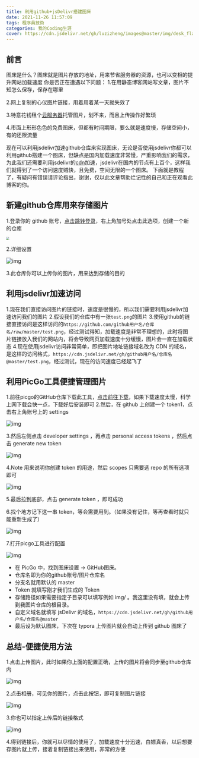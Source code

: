 ```yaml
---
title: 利用github+jsDelivr搭建图床
date: 2021-11-26 11:57:09
tags: 程序員技術
categories: 我的Coding生涯
cover: https://cdn.jsdelivr.net/gh/luzizheng/images@master/img/desk_flat.jpeg
---
```


## 前言

图床是什么？图床就是图片存放的地址，用来节省服务器的资源，也可以变相的提升网站加载速度 你是否正在遭遇以下问题： 
1.在用静态博客网站写文章，图片不知怎么保存，保存在哪里 

2.网上复制的心仪图片链接，用着用着某一天就失效了 

3.特意花钱租个[云服务器](https://cloud.tencent.com/product/cvm?from=10680)托管图片，划不来，而且上传操作好繁琐 

4.市面上形形色色的免费图床，但都有时间期限，要么就是速度慢，存储空间小，有的还限流量 



现在可以利用jsdelivr加速github仓库来实现图床，无论是否使用jsdelivr你都可以利用github搭建一个图床，但缺点是国内加载速度非常慢，严重影响我们的需求，为此我们还需要利用jsdelivr的[cdn](https://cloud.tencent.com/product/cdn?from=10680)加速，jsdelivr在国内的节点有上百个，这样我们就得到了一个访问速度贼快，且免费，空间无限的一个图床。 下面就是教程了，有疑问有错误请评论指出，谢谢，仅以此文章帮助烂记性的自己和正在观看此博客的你。

## 新建github仓库用来存储图片

1.登录你的 github 账号，[点击跳转登录](https://github.com/)，右上角加号处点击此选项，创建一个新的仓库



<img src="https://cdn.jsdelivr.net/gh/luzizheng/images@master/img/dd3d43b810fa006d148b835e8493ba33.jpeg" style="zoom:50%;" />

2.详细设置



![img](https://cdn.jsdelivr.net/gh/luzizheng/images@master/img/468826bf45623c300e6eecad9a936b67.png)



3.此仓库你可以上传你的图片，用来达到存储的目的

## 利用jsdelivr加速访问

1.现在我们直接访问图片的链接时，速度是很慢的，所以我们需要利用jsdelivr加速访问我们的图片 2.假设我们的仓库中有一张`test.png`的图片 3.使用github的链接直接访问是这样访问的`https://github.com/github用户名/仓库名/raw/master/test.png`，经过测试得知，加载速度是非常不理想的，此时将图片链接放入我们的网站内，将会导致网页加载速度十分缓慢，图片会一直在加载状态 4.现在使用jsdelivr访问非常简单，即把图片地址链接域名改为 CDN 的域名，是这样的访问格式，`https://cdn.jsdelivr.net/gh/github用户名/仓库名@master/test.png`，经过测试，现在的访问速度已经起飞了

## 利用PicGo工具便捷管理图片

1.前往picgo的GitHub仓库下载此工具，[点击前往下载](https://github.com/Molunerfinn/PicGo)，如果下载速度太慢，科学上网下载会快一点，下载好后安装即可 2.然后，在 github 上创建一个 token1，点击右上角账号上的 settings

![img](https://cdn.jsdelivr.net/gh/luzizheng/images@master/img/1c2528d2a8e6e9a58a51a91e2c5207dd.png)



3.然后左侧点击 developer settings ，再点击 personal access tokens ，然后点击 generate new token



![img](https://cdn.jsdelivr.net/gh/luzizheng/images@master/img/ff87b08f8c2f7a2b534880240adfef91.png)

4.Note 用来说明你创建 token 的用途，然后 scopes 只需要选 repo 的所有选项即可



![img](https://cdn.jsdelivr.net/gh/luzizheng/images@master/img/455006a56bbea4bd48e3a976cca31762.png)



5.最后拉到底部，点击 generate token ，即可成功 



6.找个地方记下这一串 token，等会需要用到。（如果没有记住，等再查看时就只能重新生成了）

![img](https://cdn.jsdelivr.net/gh/luzizheng/images@master/img/78b68fca4d052b832cb2d74e28680423.png)



7.打开picgo工具进行配置



![img](https://cdn.jsdelivr.net/gh/luzizheng/images@master/img/81e2217a93f056042a1ffa82b36fc945.jpeg)

- 在 PicGo 中，找到图床设置 -> GitHub图床。
- 仓库名即为你的github账号/图片仓库名
- 分支名就用默认的 master
- Token 就填写刚才我们生成的 Token
- 存储路径如果需要指定子目录可以填写例如 img/ 。我这里没有填，就会上传到我图片仓库的根目录。
- 自定义域名就填写 jsDelivr 的域名，`https://cdn.jsdelivr.net/gh/github用户名/仓库名@master`
- 最后设为默认图床，下次在 typora 上传图片就会自动上传到 github 图床了

## 总结-便捷使用方法

1.点击上传图片，此时如果你上面的配置正确，上传的图片将会同步至github仓库内

![img](https://cdn.jsdelivr.net/gh/luzizheng/images@master/img/f8b6d564267ba617d49216d602a842c3.jpeg)

2.点击相册，可见你的图片，点击此按钮，即可复制图片链接

![img](https://cdn.jsdelivr.net/gh/luzizheng/images@master/img/dbbd49a6d24bc6f6cc4edbef951847d4.jpeg)

3.你也可以指定上传后的链接格式

![img](https://cdn.jsdelivr.net/gh/luzizheng/images@master/img/4466c69df1bb036fa3a8508ac66b4a5a.jpeg)

4.得到链接后，你就可以尽情的使用了，加载速度十分迅速，白嫖真香，以后想要存图片就上传，接着复制链接出来使用，非常的方便